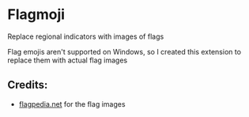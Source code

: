 # Flagmoji
Replace regional indicators with images of flags

Flag emojis aren't supported on Windows, so I created this extension to replace them with actual flag images

## Credits:
- [flagpedia.net](https://www.flagpedia.net) for the flag images
